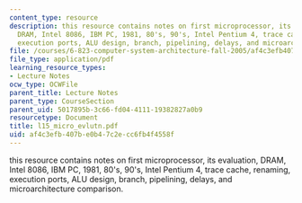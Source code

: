 ```yaml
---
content_type: resource
description: this resource contains notes on first microprocessor, its evaluation,
  DRAM, Intel 8086, IBM PC, 1981, 80's, 90's, Intel Pentium 4, trace cache, renaming,
  execution ports, ALU design, branch, pipelining, delays, and microarchitecture comparison.
file: /courses/6-823-computer-system-architecture-fall-2005/af4c3efb407be0b47c2ecc6fb4f4558f_l15_micro_evlutn.pdf
file_type: application/pdf
learning_resource_types:
- Lecture Notes
ocw_type: OCWFile
parent_title: Lecture Notes
parent_type: CourseSection
parent_uid: 5017895b-3c66-fd04-4111-19382827a0b9
resourcetype: Document
title: l15_micro_evlutn.pdf
uid: af4c3efb-407b-e0b4-7c2e-cc6fb4f4558f
---
```

this resource contains notes on first microprocessor, its evaluation, DRAM, Intel 8086, IBM PC, 1981, 80's, 90's, Intel Pentium 4, trace cache, renaming, execution ports, ALU design, branch, pipelining, delays, and microarchitecture comparison.

